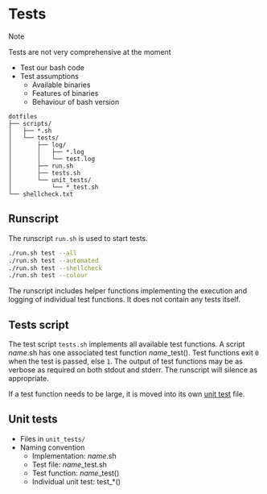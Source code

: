 # Tests

> [!NOTE]
> Tests are not very comprehensive at the moment

- Test our bash code
- Test assumptions
  - Available binaries
  - Features of binaries
  - Behaviour of bash version

```text
dotfiles
├── scripts/
│   ├── *.sh
│   └── tests/
│       ├── log/
│       │   ├── *.log
│       │   └── test.log
│       ├── run.sh
│       ├── tests.sh
│       └── unit_tests/
│           └── *_test.sh
└── shellcheck.txt
```

## Runscript

The runscript `run.sh` is used to start tests.

```bash
./run.sh test --all
./run.sh test --automated
./run.sh test --shellcheck
./run.sh test --colour
```

The runscript includes helper functions implementing the execution and logging
of individual test functions. It does not contain any tests itself.

## Tests script

The test script `tests.sh` implements all available test functions. A script
*name*.sh has one associated test function *name*_test(). Test functions exit
`0` when the test is passed, else `1`. The output of test functions may be as
verbose as required on both stdout and stderr. The runscript will silence as
appropriate.

If a test function needs to be large, it is moved into its own [unit
test](#unit-tests) file.

## Unit tests

- Files in `unit_tests/`
- Naming convention
  - Implementation: *name*.sh
  - Test file: *name*_test.sh
  - Test function: *name*_test()
  - Individual unit test: test_*()
